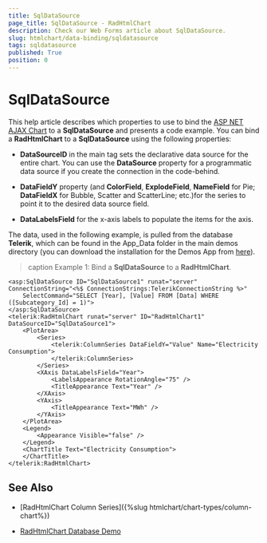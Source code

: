 ```yaml
---
title: SqlDataSource
page_title: SqlDataSource - RadHtmlChart
description: Check our Web Forms article about SqlDataSource.
slug: htmlchart/data-binding/sqldatasource
tags: sqldatasource
published: True
position: 0
---
```


# SqlDataSource

This help article describes which properties to use to bind the [ASP NET AJAX Chart](https://www.telerik.com/products/aspnet-ajax/html-chart.aspx) to a **SqlDataSource** and presents a code example. You can bind a **RadHtmlChart** to a **SqlDataSource** using the following properties:

* **DataSourceID** in the main tag sets the declarative data source for the entire chart. You can use	the **DataSource** property for a programmatic data source if you create the connection in the code-behind.

* **DataFieldY** property (and **ColorField**, **ExplodeField**, **NameField** for Pie; **DataFieldX** for Bubble, Scatter and ScatterLine; etc.)for the series to point it to the desired data source field.

* **DataLabelsField** for the x-axis labels to populate the items for the axis.

The data, used in the following example, is pulled from the database **Telerik**, which can be found in the App_Data folder in the main demos directory (you can download the installation for the Demos App from [here](https://www.telerik.com/account/product-download?product=RCAJAX)).

>caption Example 1: Bind a **SqlDataSource** to a **RadHtmlChart**.

````ASP.NET
<asp:SqlDataSource ID="SqlDataSource1" runat="server" ConnectionString="<%$ ConnectionStrings:TelerikConnectionString %>"
	SelectCommand="SELECT [Year], [Value] FROM [Data] WHERE ([Subcategory_Id] = 1)">
</asp:SqlDataSource>
<telerik:RadHtmlChart runat="server" ID="RadHtmlChart1" DataSourceID="SqlDataSource1">
	<PlotArea>
		<Series>
			<telerik:ColumnSeries DataFieldY="Value" Name="Electricity Consumption">
			</telerik:ColumnSeries>
		</Series>
		<XAxis DataLabelsField="Year">
			<LabelsAppearance RotationAngle="75" />
			<TitleAppearance Text="Year" />
		</XAxis>
		<YAxis>
			<TitleAppearance Text="MWh" />
		</YAxis>
	</PlotArea>
	<Legend>
		<Appearance Visible="false" />
	</Legend>
	<ChartTitle Text="Electricity Consumption">
	</ChartTitle>
</telerik:RadHtmlChart>
````



## See Also

 * [RadHtmlChart Column Series]({%slug htmlchart/chart-types/column-chart%})

 * [RadHtmlChart Database Demo](https://demos.telerik.com/aspnet-ajax/htmlchart/examples/databinding/database/defaultcs.aspx)
